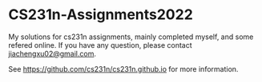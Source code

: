 # CS231n-Assignments2022
My solutions for cs231n assignments, mainly completed myself, and some refered online. If you have any question, please contact jiachengxu02@gmail.com.

See https://github.com/cs231n/cs231n.github.io for more information.
